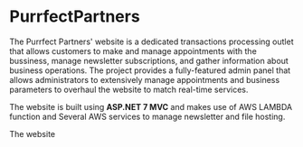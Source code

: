 # PurrfectPartners

The Purrfect Partners' website is a dedicated transactions processing outlet that allows customers to make and manage appointments with the bussiness, manage newsletter subscriptions, and gather information about business operations. The project provides a fully-featured admin panel that allows administrators to extensively manage appointments and business parameters to overhaul the website to match real-time services. 

The website is built using <b>ASP.NET 7 MVC</b> and makes use of AWS LAMBDA function and Several AWS services to manage newsletter and file hosting.

The website 
